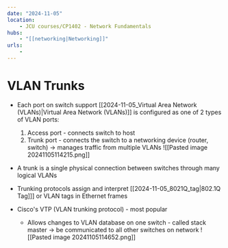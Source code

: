 ```yaml
---
date: "2024-11-05"
location: 
    - JCU courses/CP1402 - Network Fundamentals
hubs: 
    - "[[networking|Networking]]"
urls:
    - 
---
```


# VLAN Trunks
+ Each port on switch support [[2024-11-05_Virtual Area Network (VLANs)|Virtual Area Network (VLANs)]] is configured as one of 2 types of VLAN ports:
    1. Access port - connects switch to host
    2. Trunk port - connects the switch to a networking device (router, switch) -> manages traffic from multiple VLANs
![[Pasted image 20241105114215.png]]

+ A trunk is a single physical connection between switches through many logical VLANs
+ Trunking protocols assign and interpret [[2024-11-05_8021Q_tag|802.1Q Tag]]] or VLAN tags in Ethernet frames
+ Cisco's VTP (VLAN trunking protocol) - most popular
    + Allows changes to VLAN database on one switch - called stack master -> be communicated to all other switches on network
![[Pasted image 20241105114652.png]]
